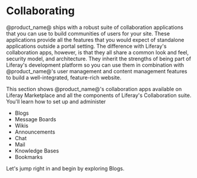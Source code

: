 # Collaborating [](id=collaborating)

@product_name@ ships with a robust suite of collaboration applications that you
can use to build communities of users for your site. These applications provide
all the features that you would expect of standalone applications outside a
portal setting. The difference with Liferay's collaboration apps, however, is
that they all share a common look and feel, security model, and architecture.
They inherit the strengths of being part of Liferay's development platform so
you can use them in combination with @product_name@'s user management and
content management features to build a well-integrated, feature-rich website.

This section shows @product_name@'s collaboration apps available on Liferay
Marketplace and all the components of Liferay's Collaboration suite. You'll
learn how to set up and administer

-   Blogs
-   Message Boards
-   Wikis
-   Announcements
-   Chat
-   Mail
-   Knowledge Bases
-   Bookmarks

Let's jump right in and begin by exploring Blogs.
